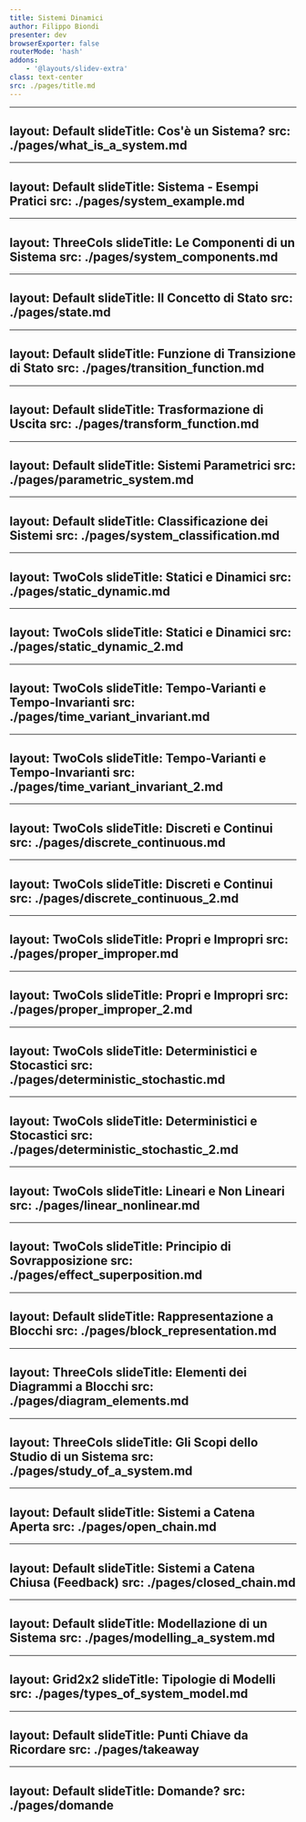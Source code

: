 ```yaml
---
title: Sistemi Dinamici
author: Filippo Biondi
presenter: dev
browserExporter: false
routerMode: 'hash'
addons:
    - '@layouts/slidev-extra'
class: text-center
src: ./pages/title.md
---
```


---
layout: Default
slideTitle: Cos'è un Sistema?
src: ./pages/what_is_a_system.md
---

---
layout: Default
slideTitle: Sistema - Esempi Pratici
src: ./pages/system_example.md
---

---
layout: ThreeCols
slideTitle: Le Componenti di un Sistema
src: ./pages/system_components.md
---

---
layout: Default
slideTitle: Il Concetto di Stato
src: ./pages/state.md
---

---
layout: Default
slideTitle: Funzione di Transizione di Stato
src: ./pages/transition_function.md
---

---
layout: Default
slideTitle: Trasformazione di Uscita
src: ./pages/transform_function.md
---

---
layout: Default
slideTitle: Sistemi Parametrici
src: ./pages/parametric_system.md
---

---
layout: Default
slideTitle: Classificazione dei Sistemi
src: ./pages/system_classification.md
---

---
layout: TwoCols
slideTitle: Statici e Dinamici
src: ./pages/static_dynamic.md
---

---
layout: TwoCols
slideTitle: Statici e Dinamici
src: ./pages/static_dynamic_2.md
---

---
layout: TwoCols
slideTitle: Tempo-Varianti e Tempo-Invarianti
src: ./pages/time_variant_invariant.md
---

---
layout: TwoCols
slideTitle: Tempo-Varianti e Tempo-Invarianti
src: ./pages/time_variant_invariant_2.md
---

---
layout: TwoCols
slideTitle: Discreti e Continui
src: ./pages/discrete_continuous.md
---

---
layout: TwoCols
slideTitle: Discreti e Continui
src: ./pages/discrete_continuous_2.md
---

---
layout: TwoCols
slideTitle: Propri e Impropri
src: ./pages/proper_improper.md
---

---
layout: TwoCols
slideTitle: Propri e Impropri
src: ./pages/proper_improper_2.md
---

---
layout: TwoCols
slideTitle: Deterministici e Stocastici
src: ./pages/deterministic_stochastic.md
---

---
layout: TwoCols
slideTitle: Deterministici e Stocastici
src: ./pages/deterministic_stochastic_2.md
---

---
layout: TwoCols
slideTitle: Lineari e Non Lineari
src: ./pages/linear_nonlinear.md
---

---
layout: TwoCols
slideTitle: Principio di Sovrapposizione
src: ./pages/effect_superposition.md
---

---
layout: Default
slideTitle: Rappresentazione a Blocchi
src: ./pages/block_representation.md
---

---
layout: ThreeCols
slideTitle: Elementi dei Diagrammi a Blocchi
src: ./pages/diagram_elements.md
---

---
layout: ThreeCols
slideTitle: Gli Scopi dello Studio di un Sistema
src: ./pages/study_of_a_system.md
---

---
layout: Default
slideTitle: Sistemi a Catena Aperta
src: ./pages/open_chain.md
---

---
layout: Default
slideTitle: Sistemi a Catena Chiusa (Feedback)
src: ./pages/closed_chain.md
---

---
layout: Default
slideTitle: Modellazione di un Sistema
src: ./pages/modelling_a_system.md
---

---
layout: Grid2x2
slideTitle: Tipologie di Modelli
src: ./pages/types_of_system_model.md
---

---
layout: Default
slideTitle: Punti Chiave da Ricordare
src: ./pages/takeaway
---

---
layout: Default
slideTitle: Domande?
src: ./pages/domande
---
